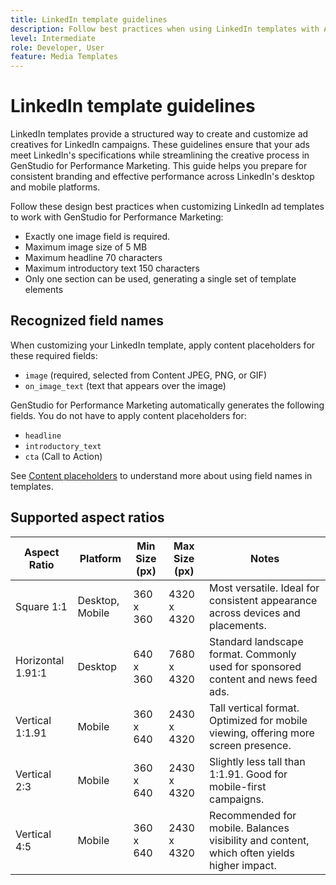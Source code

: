 ```yaml
---
title: LinkedIn template guidelines
description: Follow best practices when using LinkedIn templates with Adobe GenStudio for Performance Marketing.
level: Intermediate
role: Developer, User
feature: Media Templates
---
```

# LinkedIn template guidelines

LinkedIn templates provide a structured way to create and customize ad creatives for LinkedIn campaigns. These guidelines ensure that your ads meet LinkedIn's specifications while streamlining the creative process in GenStudio for Performance Marketing. This guide helps you prepare for consistent branding and effective performance across LinkedIn's desktop and mobile platforms.

Follow these design best practices when customizing LinkedIn ad templates to work with GenStudio for Performance Marketing:

- Exactly one image field is required.
- Maximum image size of 5 MB
- Maximum headline 70 characters
- Maximum introductory text 150 characters
- Only one section can be used, generating a single set of template elements

## Recognized field names

When customizing your LinkedIn template, apply content placeholders for these required fields:

- `image` (required, selected from Content JPEG, PNG, or GIF)
- `on_image_text` (text that appears over the image)

GenStudio for Performance Marketing automatically generates the following fields. You do not have to apply content placeholders for:

- `headline`
- `introductory_text`
- `cta` (Call to Action)

See [Content placeholders](/help/user-guide/content/customize-template.md#content-placeholders) to understand more about using field names in templates.

## Supported aspect ratios

| Aspect Ratio      | Platform        | Min Size (px) | Max Size (px)  | Notes                                                                  |
|-------------------|-----------------|---------------|----------------|-------------------------------------------------------------------------------------|
| Square 1:1        | Desktop, Mobile | 360 x 360     | 4320 x 4320    | Most versatile. Ideal for consistent appearance across devices and placements.       |
| Horizontal 1.91:1 | Desktop         | 640 x 360     | 7680 x 4320    | Standard landscape format. Commonly used for sponsored content and news feed ads.    |
| Vertical 1:1.91   | Mobile          | 360 x 640     | 2430 x 4320    | Tall vertical format. Optimized for mobile viewing, offering more screen presence.   |
| Vertical 2:3      | Mobile          | 360 x 640     | 2430 x 4320    | Slightly less tall than 1:1.91. Good for mobile-first campaigns.                     |
| Vertical 4:5      | Mobile          | 360 x 640     | 2430 x 4320    | Recommended for mobile. Balances visibility and content, which often yields higher impact. |

<!-- Potentially add an example

## Template example

+++Example: LinkedIn template

+++

-->

